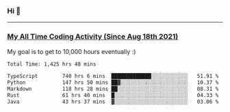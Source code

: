 ### Hi 🙂

---

### <a href="https://wakatime.com/@Eroxl">My All Time Coding Activity (Since Aug 18th 2021)</a>
My goal is to get to 10,000 hours eventually :)
<!--START_SECTION:waka-->

```txt
Total Time: 1,425 hrs 48 mins

TypeScript        740 hrs 6 mins  █████████████░░░░░░░░░░░░   51.91 %
Python            147 hrs 50 mins ██▓░░░░░░░░░░░░░░░░░░░░░░   10.37 %
Markdown          118 hrs 28 mins ██░░░░░░░░░░░░░░░░░░░░░░░   08.31 %
Rust              61 hrs 40 mins  █░░░░░░░░░░░░░░░░░░░░░░░░   04.33 %
Java              43 hrs 37 mins  ▓░░░░░░░░░░░░░░░░░░░░░░░░   03.06 %
```

<!--END_SECTION:waka-->
